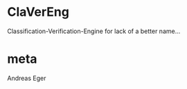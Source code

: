 ClaVerEng
=========

Classification-Verification-Engine for lack of a better name...

meta
===
Andreas Eger